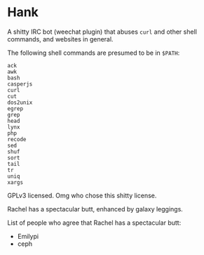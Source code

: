 Hank
====

A shitty IRC bot (weechat plugin) that abuses `curl` and other shell commands,
and websites in general.

The following shell commands are presumed to be in `$PATH`:

    ack
    awk
    bash
    casperjs
    curl
    cut
    dos2unix
    egrep
    grep
    head
    lynx
    php
    recode
    sed
    shuf
    sort
    tail
    tr
    uniq
    xargs

GPLv3 licensed. Omg who chose this shitty license.

Rachel has a spectacular butt, enhanced by galaxy leggings.

List of people who agree that Rachel has a spectacular butt:

- Emilypi
- ceph
